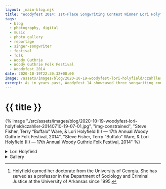 ```yaml
---
layout: _main-blog.njk
title: "Woodyfest 2014: 1st-Place Songwriting Contest Winner Lori Holyfield"
tags: 
  - blog
  - photography, digital
  - music
  - photo gallery
  - reportage
  - singer-songwriter
  - festival
  - folk
  - Woody Guthrie
  - Woody Guthrie Folk Festival
  - Woodyfest 2014
date: 2020-10-19T22:30:32+00:00
image: /assets/images/blog/2020-10-19-woodyfest-lori-holyfield/czahller-20140710-19-07-01.jpg
excerpt: As in years past, Woodyfest 14 showcased three songwriting contest winners. Thursday evening at the Pastures of Plenty Stage kicked off with Dr. Lori Holyfield performing “Ode to Guy Clark.”
---
```

<!-- markdownlint-disable MD025 -->
# {{ title }}

<!-- markdownlint-enable MD025 --><mpb-dialog-img>

{% image "./src/assets/images/blog/2020-10-19-woodyfest-lori-holyfield/czahller-20140710-19-07-01.jpg", "img-constrained", "Steve Fisher, Terry “Buffalo” Ware, & Lori Holyfield (II) — 17th Annual Woody Guthrie Folk Festival, 2014", "Steve Fisher, Terry “Buffalo” Ware, & Lori Holyfield (II) — 17th Annual Woody Guthrie Folk Festival, 2014" %}</mpb-dialog-img>

<div class="widget__wrapper">
  <details name="tabs">
    <summary>Lori Holyfield</summary>
    <div>

## Lori Holyfield at the Pastures of Plenty

<div class="drop-cap">

As in years past, Woodyfest 14 showcased three songwriting contest winners. <time datetime="2014-07-10T18:15:00-5:00">Thursday evening</time> at the Pastures of Plenty Stage kicked off with <span class="h-card p-name"><abbr class="noscaps">Dr.</abbr> Lori Holyfield</span> performing <cite class="short-work">Ode to Guy Clark,</cite> which took 1<sup>st</sup> place, and <cite class="short-work">Best Friend,</cite> which garnered honorable mention.
</div>

Holyfield was accompanied by <span class="h-card p-name">Steve Fisher</span> (mandolin), <span class="h-card p-name">John Williams</span>, (harmonica), and the festival house band, the <span class="h-card p-organization">Oklahoma Geniuses</span>. The band comprised <span class="h-card p-name">Terry <span class="p-nickname">&ldquo;Buffalo&rdquo;</span> Ware</span> (guitar), <span class="h-card p-name">Don Morris</span> (bass), <span class="h-card p-name"><abbr class="noscaps">T. Z.</abbr> Wright</span> (accordion), and <span class="h-card p-name">Michael McCarty</span> (drums).

Holyfield is the author of <cite><a href="//amzn.to/3lZlGLh" target="_blank" rel="external noreferrer">Moving Up and Out: Poverty, Education &amp; the Single Parent Family</a></cite> and the founder of the Arkansas Single Parent Scholarship Fund (<abbr>ASPSF</abbr>). As a high school dropout and single parent who went on to earn her <abbr class="noscaps">Ph. D.</abbr> in Sociology,[^1] Holyfield wrote the book to share the stories of <abbr>ASPSF</abbr> scholarship recipients working their way from poverty while guiding communities setting up similar scholarship funds.

[^1]: Holyfield earned her doctorate from the <span class="h-card p-organization">University of Georgia</span>. She has served as a professor in the <span class="h-card p-organization">Department of Sociology and Criminal Justice</span> at the <span class="h-card p-organization">University of Arkansas</span> since <time datetime="1995">1995</time>.
  </div></details>
  <details name="tabs">
    <summary>Gallery</summary><div>

## Gallery

<mpb-dialog-gallery hint rel cols="8">
  
  ![Steve Fisher — 17th Annual Woody Guthrie Folk Festival, 2014](/assets/images/blog/2020-10-19-woodyfest-lori-holyfield/czahller-20140710-18-13-57.jpg)
  ![Lori Holyfield soundcheck — 17th Annual Woody Guthrie Folk Festival, 2014](/assets/images/blog/2020-10-19-woodyfest-lori-holyfield/czahller-20140710-18-15-10.jpg)
  ![Lori Holyfield & Steve Fisher — 17th Annual Woody Guthrie Folk Festival, 2014](/assets/images/blog/2020-10-19-woodyfest-lori-holyfield/czahller-20140710-18-15-32.jpg)
  ![1st place songwriting contest winner Dr. Lori Holyfield & emcee Bill McCloud — 17th Annual Woody Guthrie Folk Festival, 2014](/assets/images/blog/2020-10-19-woodyfest-lori-holyfield/czahller-20140710-18-18-59.jpg)
  ![Steve Fisher, T. Z. Wright, Lori Holyfield, & John Williams — 17th Annual Woody Guthrie Folk Festival, 2014](/assets/images/blog/2020-10-19-woodyfest-lori-holyfield/czahller-20140710-18-57-41.jpg)
  ![Terry “Buffalo” Ware, Steve Fisher, Michael McCarty, Lori Holyfield, Don Morris, John Williams, & T. Z. Wright — 17th Annual Woody Guthrie Folk Festival, 2014](/assets/images/blog/2020-10-19-woodyfest-lori-holyfield/czahller-20140710-19-03-03.jpg)
  ![Steve Fisher, Lori Holyfield, John Williams, Don Morris, & T. Z. Wright — 17th Annual Woody Guthrie Folk Festival, 2014](/assets/images/blog/2020-10-19-woodyfest-lori-holyfield/czahller-20140710-19-03-22.jpg)
  ![T. Z. Wright — 17th Annual Woody Guthrie Folk Festival, 2014](/assets/images/blog/2020-10-19-woodyfest-lori-holyfield/czahller-20140710-19-04-03.jpg)
  ![Terry “Buffalo” Ware — 17th Annual Woody Guthrie Folk Festival, 2014](/assets/images/blog/2020-10-19-woodyfest-lori-holyfield/czahller-20140710-19-04-20.jpg)
  ![Michael McCarty — 17th Annual Woody Guthrie Folk Festival, 2014](/assets/images/blog/2020-10-19-woodyfest-lori-holyfield/czahller-20140710-19-04-37.jpg)
  ![Steve Fisher, Terry “Buffalo” Ware, & Lori Holyfield — 17th Annual Woody Guthrie Folk Festival, 2014](/assets/images/blog/2020-10-19-woodyfest-lori-holyfield/czahller-20140710-19-06-55.jpg)
  ![Steve Fisher, Terry “Buffalo” Ware, & Lori Holyfield (II) — 17th Annual Woody Guthrie Folk Festival, 2014](/assets/images/blog/2020-10-19-woodyfest-lori-holyfield/czahller-20140710-19-07-01.jpg)
  ![1st-place songwriting contest winner Lori Holyfield — 17th Annual Woody Guthrie Folk Festival, 2014](/assets/images/blog/2020-10-19-woodyfest-lori-holyfield/czahller-20140710-19-07-19.jpg)
  ![Lori Holyfield & Oklahoma Geniuses upstage view — 17th Annual Woody Guthrie Folk Festival, 2014](/assets/images/blog/2020-10-19-woodyfest-lori-holyfield/czahller-20140710-19-09-19.jpg)
  ![Lori Holyfield & Oklahoma Geniuses — 17th Annual Woody Guthrie Folk Festival, 2014](/assets/images/blog/2020-10-19-woodyfest-lori-holyfield/czahller-20140710-19-12-27.jpg)
</mpb-dialog-gallery></div></details></div>
